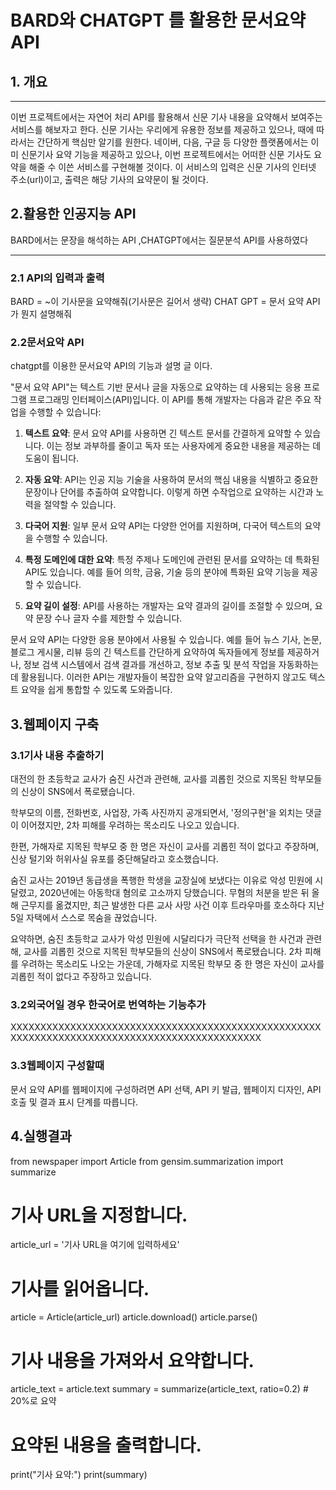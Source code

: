# BARD와 CHATGPT 를 활용한 문서요약 API



## 1. 개요
***
 이번 프로젝트에서는 자연어 처리 API를 활용해서 신문 기사 내용을 요약해서 보여주는 서비스를
 해보자고 한다. 신문 기사는 우리에게 유용한 정보를 제공하고 있으나, 때에 따라서는 간단하게 핵심만 알기를 원한다. 네이버, 다음, 구글 등 다양한 플랫폼에서는 이미 신문기사 요약 기능을 제공하고 있으나, 이번 프로젝트에서는 어떠한 신문 기사도 요약을 해줄 수 이쓴 서비스를 구현해볼 것이다. 이 서비스의 입력은 신문 기사의 인터넷 주소(url)이고, 출력은 해당 기사의 요약문이 될 것이다.



## 2.활용한 인공지능 API
BARD에서는 문장을 해석하는 API ,CHATGPT에서는 질문분석 API를 사용하였다
*** 
### 2.1 API의 입력과 출력
BARD = ~이 기사문을 요약해줘(기사문은 길어서 생략)
CHAT GPT = 문서 요약 API가 뭔지 설명해줘
### 2.2문서요악 API
chatgpt를 이용한 문서요약 API의 기능과 설명 글 이다.

"문서 요약 API"는 텍스트 기반 문서나 글을 자동으로 요약하는 데 사용되는 응용 프로그램 프로그래밍 인터페이스(API)입니다. 이 API를 통해 개발자는 다음과 같은 주요 작업을 수행할 수 있습니다:

1. **텍스트 요약**: 문서 요약 API를 사용하면 긴 텍스트 문서를 간결하게 요약할 수 있습니다. 이는 정보 과부하를 줄이고 독자 또는 사용자에게 중요한 내용을 제공하는 데 도움이 됩니다.

2. **자동 요약**: API는 인공 지능 기술을 사용하여 문서의 핵심 내용을 식별하고 중요한 문장이나 단어를 추출하여 요약합니다. 이렇게 하면 수작업으로 요약하는 시간과 노력을 절약할 수 있습니다.

3. **다국어 지원**: 일부 문서 요약 API는 다양한 언어를 지원하며, 다국어 텍스트의 요약을 수행할 수 있습니다.

4. **특정 도메인에 대한 요약**: 특정 주제나 도메인에 관련된 문서를 요약하는 데 특화된 API도 있습니다. 예를 들어 의학, 금융, 기술 등의 분야에 특화된 요약 기능을 제공할 수 있습니다.

5. **요약 길이 설정**: API를 사용하는 개발자는 요약 결과의 길이를 조절할 수 있으며, 요약 문장 수나 글자 수를 제한할 수 있습니다.

문서 요약 API는 다양한 응용 분야에서 사용될 수 있습니다. 예를 들어 뉴스 기사, 논문, 블로그 게시물, 리뷰 등의 긴 텍스트를 간단하게 요약하여 독자들에게 정보를 제공하거나, 정보 검색 시스템에서 검색 결과를 개선하고, 정보 추출 및 분석 작업을 자동화하는 데 활용됩니다. 이러한 API는 개발자들이 복잡한 요약 알고리즘을 구현하지 않고도 텍스트 요약을 쉽게 통합할 수 있도록 도와줍니다.
## 3.웹페이지 구축

### 3.1기사 내용 추출하기
대전의 한 초등학교 교사가 숨진 사건과 관련해, 교사를 괴롭힌 것으로 지목된 학부모들의 신상이 SNS에서 폭로됐습니다.

학부모의 이름, 전화번호, 사업장, 가족 사진까지 공개되면서, '정의구현'을 외치는 댓글이 이어졌지만, 2차 피해를 우려하는 목소리도 나오고 있습니다.

한편, 가해자로 지목된 학부모 중 한 명은 자신이 교사를 괴롭힌 적이 없다고 주장하며, 신상 털기와 허위사실 유포를 중단해달라고 호소했습니다.

숨진 교사는 2019년 동급생을 폭행한 학생을 교장실에 보냈다는 이유로 악성 민원에 시달렸고, 2020년에는 아동학대 혐의로 고소까지 당했습니다. 무혐의 처분을 받은 뒤 올해 근무지를 옮겼지만, 최근 발생한 다른 교사 사망 사건 이후 트라우마를 호소하다 지난 5일 자택에서 스스로 목숨을 끊었습니다.

요약하면, 숨진 초등학교 교사가 악성 민원에 시달리다가 극단적 선택을 한 사건과 관련해, 교사를 괴롭힌 것으로 지목된 학부모들의 신상이 SNS에서 폭로됐습니다. 2차 피해를 우려하는 목소리도 나오는 가운데, 가해자로 지목된 학부모 중 한 명은 자신이 교사를 괴롭힌 적이 없다고 주장하고 있습니다.

### 3.2외국어일 경우 한국어로 번역하는 기능추가
XXXXXXXXXXXXXXXXXXXXXXXXXXXXXXXXXXXXXXXXXXXXXXXXXXXXXXXXXXXXXXXXXXXXXXXXXXXXXXXXXXXXXXXXXXXXXX
### 3.3웹페이지 구성할때

문서 요약 API를 웹페이지에 구성하려면 API 선택, API 키 발급, 웹페이지 디자인, API 호출 및 결과 표시 단계를 따릅니다.

## 4.실행결과
from newspaper import Article
from gensim.summarization import summarize

# 기사 URL을 지정합니다.
article_url = '기사 URL을 여기에 입력하세요'

# 기사를 읽어옵니다.
article = Article(article_url)
article.download()
article.parse()

# 기사 내용을 가져와서 요약합니다.
article_text = article.text
summary = summarize(article_text, ratio=0.2)  # 20%로 요약

# 요약된 내용을 출력합니다.
print("기사 요약:")
print(summary)
